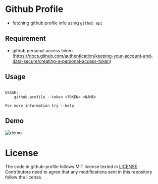 # Github Profile
 - fetching github profile info using `github api`

## Requirement
 - github personal access token (https://docs.github.com/authentication/keeping-your-account-and-data-secure/creating-a-personal-access-token)
 
## Usage

```shell

USAGE:
    github-profile --token <TOKEN> <NAME>

For more information try --help
```

## Demo
![demo](https://user-images.githubusercontent.com/26223064/183281230-9e92fbf9-9f39-44cc-8126-80cb7ca3483a.gif)

# License

The code in github-profile follows MIT license texted in [LICENSE](./LICENSE).
Contributors need to agree that any modifications sent in this repository follow the license.
